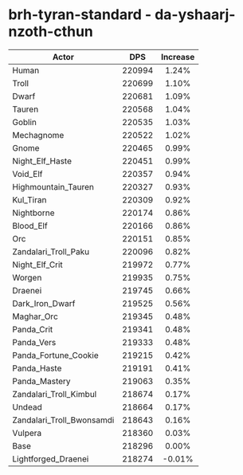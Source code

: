 # brh-tyran-standard - da-yshaarj-nzoth-cthun
| Actor | DPS | Increase |
|---|:---:|:---:|
|Human|220994|1.24%|
|Troll|220699|1.10%|
|Dwarf|220681|1.09%|
|Tauren|220568|1.04%|
|Goblin|220535|1.03%|
|Mechagnome|220522|1.02%|
|Gnome|220465|0.99%|
|Night_Elf_Haste|220451|0.99%|
|Void_Elf|220357|0.94%|
|Highmountain_Tauren|220327|0.93%|
|Kul_Tiran|220309|0.92%|
|Nightborne|220174|0.86%|
|Blood_Elf|220166|0.86%|
|Orc|220151|0.85%|
|Zandalari_Troll_Paku|220096|0.82%|
|Night_Elf_Crit|219972|0.77%|
|Worgen|219935|0.75%|
|Draenei|219745|0.66%|
|Dark_Iron_Dwarf|219525|0.56%|
|Maghar_Orc|219345|0.48%|
|Panda_Crit|219341|0.48%|
|Panda_Vers|219333|0.48%|
|Panda_Fortune_Cookie|219215|0.42%|
|Panda_Haste|219191|0.41%|
|Panda_Mastery|219063|0.35%|
|Zandalari_Troll_Kimbul|218674|0.17%|
|Undead|218664|0.17%|
|Zandalari_Troll_Bwonsamdi|218643|0.16%|
|Vulpera|218360|0.03%|
|Base|218296|0.00%|
|Lightforged_Draenei|218274|-0.01%|

